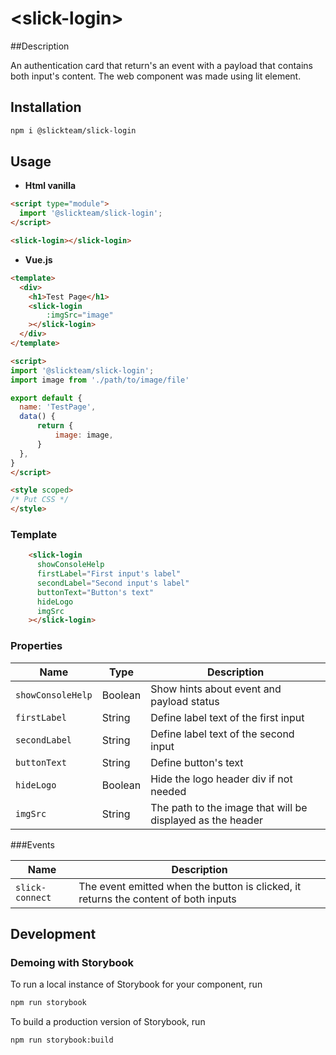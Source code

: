 # \<slick-login>

##Description

An authentication card that return's an event with a payload that contains both input's content. The web component was made using lit element.

## Installation
```bash
npm i @slickteam/slick-login
```

## Usage

- **Html vanilla**

```html
<script type="module">
  import '@slickteam/slick-login';
</script>

<slick-login></slick-login>
```

- **Vue.js**

```html
<template>
  <div>
    <h1>Test Page</h1>
    <slick-login
        :imgSrc="image"
    ></slick-login>
  </div>
</template>

<script>
import '@slickteam/slick-login';
import image from './path/to/image/file'

export default {
  name: 'TestPage', 
  data() {
      return {
          image: image,
      }
  },
}
</script>

<style scoped>
/* Put CSS */
</style>

```

### Template

``` html
    <slick-login
      showConsoleHelp
      firstLabel="First input's label"
      secondLabel="Second input's label"
      buttonText="Button's text"
      hideLogo
      imgSrc
    ></slick-login>
```
### Properties

Name                | Type               | Description
---                 | ---                | ---
`showConsoleHelp`   | Boolean            | Show hints about event and payload status
`firstLabel`        | String             | Define label text of the first input
`secondLabel`       | String             | Define label text of the second input
`buttonText`        | String             | Define button's text
`hideLogo`          | Boolean            | Hide the logo header div if not needed
`imgSrc`            | String             | The path to the image that will be displayed as the header

###Events

Name            | Description
---             | ---
`slick-connect` | The event emitted when the button is clicked, it returns the content of both inputs

## Development

### Demoing with Storybook

To run a local instance of Storybook for your component, run
```bash
npm run storybook
```

To build a production version of Storybook, run
```bash
npm run storybook:build
```